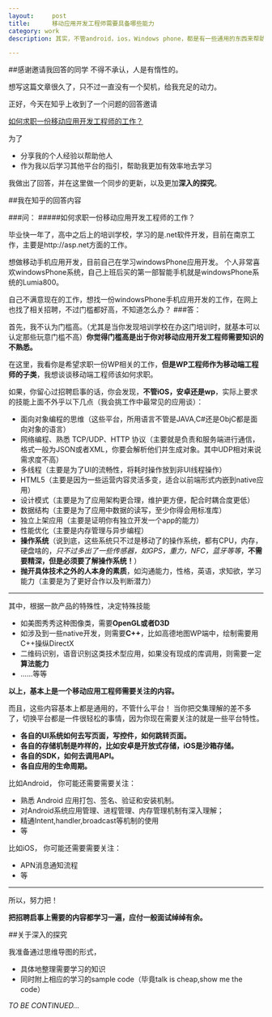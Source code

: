 ```yaml
---
layout:     post
title:      移动应用开发工程师需要具备哪些能力
category: work
description: 其实，不管android，ios，Windows phone，都是有一些通用的东西来帮助我们举一反三

---
```




##感谢邀请我回答的同学
不得不承认，人是有惰性的。

想写这篇文章很久了，只不过一直没有一个契机，给我充足的动力。

正好，今天在知乎上收到了一个问题的回答邀请

[如何求职一份移动应用开发工程师的工作？](http://www.zhihu.com/question/20933289?group_id=547132679758471168#)

为了

*	分享我的个人经验以帮助他人
*	作为我以后学习其他平台的指引，帮助我更加有效率地去学习

我做出了回答，并在这里做一个同步的更新，以及更加**深入的探究**。

	
##我在知乎的回答内容

###问：
#####如何求职一份移动应用开发工程师的工作？

毕业快一年了，高中之后上的培训学校，学习的是.net软件开发，目前在南京工作，主要是http://asp.net方面的工作。

想做移动手机应用开发，目前自己在学习windowsPhone应用开发。
个人非常喜欢windowsPhone系统，自己上班后买的第一部智能手机就是windowsPhone系统的Lumia800。

自己不满意现在的工作，想找一份windowsPhone手机应用开发的工作，在网上也找了相关招聘，不过门槛都好高，不知道怎么办？
###答：

首先，我不认为门槛高。（尤其是当你发现培训学校在办这门培训时，就基本可以认定那些玩意门槛不高）**你觉得门槛高是出于你对移动应用开发工程师需要知识的不熟悉。**

在这里，我看你是希望求职一份WP相关的工作，**但是WP工程师作为移动端工程师的子类**，我想谈谈移动端工程师该如何求职。

如果，你留心过招聘启事的话，你会发现，**不管iOS，安卓还是wp**，实际上要求的技能上面不外乎以下几点（我会挑工作中最常见的应用谈）：

*	面向对象编程的思维（这些平台，所用语言不管是JAVA,C#还是ObjC都是面向对象的语言）
*	网络编程、熟悉 TCP/UDP、HTTP 协议（主要就是负责和服务端进行通信，格式一般为JSON或者XML，你要会解析他们并生成对象。其中UDP相对来说需求度不高）
*	多线程（主要是为了UI的流畅性，将耗时操作放到非UI线程操作）
*	HTML5（主要是因为一些运营内容灵活多变，适合以前端形式内嵌到native应用）
*	设计模式（主要是为了应用架构更合理，维护更方便，配合时耦合度更低）
*	数据结构（主要是为了应用中数据的读写，至少你得会用标准库）
*	独立上架应用（主要是证明你有独立开发一个app的能力）
*	性能优化（主要是内存管理与异步编程）
*	**操作系统**（说到底，这些系统只不过是移动了的操作系统，都有CPU，内存，硬盘啥的，*只不过多出了一些传感器，如GPS，重力，NFC，蓝牙等等*，**不需要精深，但是必须要了解操作系统！**）
*	**抛开具体技术之外的人本身的素质**，如沟通能力，性格，英语，求知欲，学习能力（主要是为了更好合作以及判断潜力）

---

其中，根据一款产品的特殊性，决定特殊技能

*	如美图秀秀这种图像类，需要**OpenGL或者D3D**
*	如涉及到一些native开发，则需要**C++**，比如高德地图WP端中，绘制需要用C++操纵DirectX
*	二维码识别，语音识别这类技术型应用，如果没有现成的库调用，则需要一定**算法能力**
*	……等等


**以上，基本上是一个移动应用工程师需要关注的内容。**

而且，这些内容基本上都是通用的，不管什么平台！
当你把交集理解的差不多了，切换平台都是一件很轻松的事情，因为你现在需要关注的就是一些平台特性。

*	**各自的UI系统如何去写页面，写控件，如何跳转页面。**
*	**各自的存储机制是咋样的，比如安卓是开放式存储，iOS是沙箱存储。**
*	**各自的SDK，如何去调用API。**
*	**各自应用的生命周期。**



比如Android，
你可能还需要需要关注：

*	熟悉 Android 应用打包、签名、验证和安装机制。
*	对Android系统应用管理、进程管理、内存管理机制有深入理解；
*	精通Intent,handler,broadcast等机制的使用
*	等

比如iOS，
你可能还需要需要关注：

*	APN消息通知流程
*	等

---
所以，努力把！

**把招聘启事上需要的内容都学习一遍，应付一般面试绰绰有余。**

##关于深入的探究

我准备通过思维导图的形式，

*	具体地整理需要学习的知识
*	同时附上相应的学习的sample code（毕竟talk is cheap,show me the code）

*TO BE CONTINUED...*





